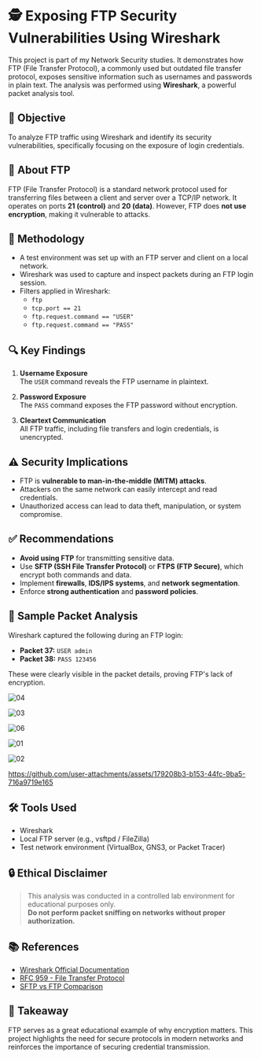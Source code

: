 # 🕵️ Exposing FTP Security Vulnerabilities Using Wireshark

This project is part of my Network Security studies. It demonstrates how FTP (File Transfer Protocol), a commonly used but outdated file transfer protocol, exposes sensitive information such as usernames and passwords in plain text. The analysis was performed using **Wireshark**, a powerful packet analysis tool.

## 📌 Objective

To analyze FTP traffic using Wireshark and identify its security vulnerabilities, specifically focusing on the exposure of login credentials.

## 📂 About FTP

FTP (File Transfer Protocol) is a standard network protocol used for transferring files between a client and server over a TCP/IP network. It operates on ports **21 (control)** and **20 (data)**. However, FTP does **not use encryption**, making it vulnerable to attacks.

## 🔬 Methodology

- A test environment was set up with an FTP server and client on a local network.
- Wireshark was used to capture and inspect packets during an FTP login session.
- Filters applied in Wireshark:
  - `ftp`
  - `tcp.port == 21`
  - `ftp.request.command == "USER"`
  - `ftp.request.command == "PASS"`

## 🔍 Key Findings

1. **Username Exposure**  
   The `USER` command reveals the FTP username in plaintext.

2. **Password Exposure**  
   The `PASS` command exposes the FTP password without encryption.

3. **Cleartext Communication**  
   All FTP traffic, including file transfers and login credentials, is unencrypted.

## ⚠️ Security Implications

- FTP is **vulnerable to man-in-the-middle (MITM) attacks**.
- Attackers on the same network can easily intercept and read credentials.
- Unauthorized access can lead to data theft, manipulation, or system compromise.

## ✅ Recommendations

- **Avoid using FTP** for transmitting sensitive data.
- Use **SFTP (SSH File Transfer Protocol)** or **FTPS (FTP Secure)**, which encrypt both commands and data.
- Implement **firewalls**, **IDS/IPS systems**, and **network segmentation**.
- Enforce **strong authentication** and **password policies**.

## 🧪 Sample Packet Analysis

Wireshark captured the following during an FTP login:

- **Packet 37:** `USER admin`  
- **Packet 38:** `PASS 123456`

These were clearly visible in the packet details, proving FTP's lack of encryption.

![04](https://github.com/user-attachments/assets/87003321-4a0a-4e41-a16a-39d640b07da4)

![03](https://github.com/user-attachments/assets/22d82ac8-a4d9-4f89-9dbd-86cd17a72956)

![06](https://github.com/user-attachments/assets/631ae61a-72e6-4c83-9228-432a7ce5a5ac)

![01](https://github.com/user-attachments/assets/51d017db-92b7-4cb4-8460-7288c2024784)

![02](https://github.com/user-attachments/assets/3cef7a9d-aa82-42e4-a3e5-63676ee63163)


https://github.com/user-attachments/assets/179208b3-b153-44fc-9ba5-716a9719e165


## 🛠 Tools Used

- Wireshark
- Local FTP server (e.g., vsftpd / FileZilla)
- Test network environment (VirtualBox, GNS3, or Packet Tracer)

## 🔒 Ethical Disclaimer

> This analysis was conducted in a controlled lab environment for educational purposes only.  
> **Do not perform packet sniffing on networks without proper authorization.**

## 📚 References

- [Wireshark Official Documentation](https://www.wireshark.org/docs/)
- [RFC 959 - File Transfer Protocol](https://tools.ietf.org/html/rfc959)
- [SFTP vs FTP Comparison](https://www.hostinger.com/tutorials/sftp-vs-ftp)

## 📌 Takeaway

FTP serves as a great educational example of why encryption matters. This project highlights the need for secure protocols in modern networks and reinforces the importance of securing credential transmission.







